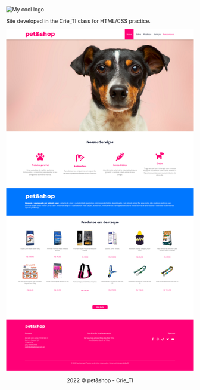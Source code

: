 <img src="logo-colored.svg" alt="My cool logo" width="300px" height="300px"/>

Site developed in the Crie_TI class for HTML/CSS practice.

<img src="printOfWebsite.png" alt="My cool logo"/>

<p align="center">2022 © pet&shop - Crie_TI<p>
